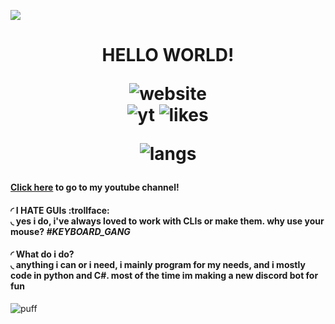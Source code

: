 
<p>
<img src="https://im2.ezgif.com/tmp/ezgif-2-3cc8cc575d7f.gif" align="top">
<h1 align=center class="gay">HELLO WORLD!

![website](https://img.shields.io/badge/Welcome%20to%20my%20github%20Page-%3BP-blueviolet)     
  ![yt](https://img.shields.io/youtube/channel/subscribers/UCtKmde2CFznnRa14BgvZcKw?label=Youtube%20Subs&logoColor=blueviolet&style=social) ![likes](https://img.shields.io/youtube/channel/views/UCtKmde2CFznnRa14BgvZcKw?logoColor=blueviolet&style=social) 
  
![langs](https://img.shields.io/badge/Languages-Python%20%7C%20Java%20%7C%20C%23%20%7C%20C%20%7C%20Source-orange)
</h1>
</p>

**[Click here](https://www.youtube.com/UCtKmde2CFznnRa14BgvZcKw) to go to my youtube channel!**

#### ◜ I HATE GUIs :trollface:<br>◟ yes i do, i've always loved to work with CLIs or make them. why use your mouse? ***#KEYBOARD_GANG***


#### ◜ What do i do?<br>◟ anything i can or i need, i mainly program for my needs, and i mostly code in python and C#. most of the time im making a new discord bot for fun

![puff](https://im2.ezgif.com/tmp/ezgif-2-3cc8cc575d7f.gif)
